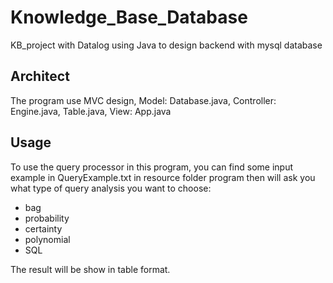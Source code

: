 # Knowledge_Base_Database
KB_project with Datalog
using Java to design backend with mysql database

## Architect
The program use MVC design, Model: Database.java, Controller: Engine.java, Table.java, View: App.java

## Usage
To use the query processor in this program, you can find some input example in QueryExample.txt in resource folder
program then will ask you what type of query analysis you want to choose:
- bag
- probability
- certainty
- polynomial
- SQL

The result will be show in table format.
